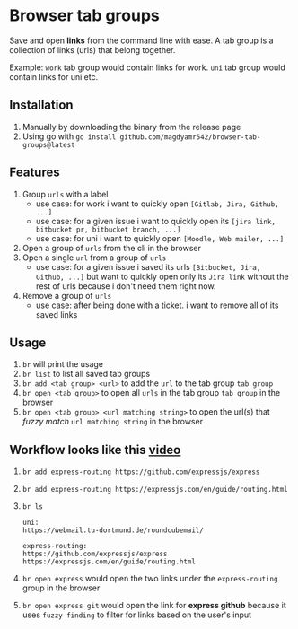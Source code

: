 # Browser tab groups

Save and open **links** from the command line with ease. A tab group is a collection of links (urls) that belong together.

Example: `work` tab group would contain links for work. `uni` tab group would contain links for uni etc.

## Installation

1. Manually by downloading the binary from the release page
1. Using go with `go install github.com/magdyamr542/browser-tab-groups@latest  `

## Features

1. Group `urls` with a label
   - use case: for work i want to quickly open `[Gitlab, Jira, Github, ...]`
   - use case: for a given issue i want to quickly open its `[jira link, bitbucket pr, bitbucket branch, ...]`
   - use case: for uni i want to quickly open `[Moodle, Web mailer, ...]`
1. Open a group of `urls` from the cli in the browser
1. Open a single `url` from a group of `urls`
   - use case: for a given issue i saved its urls `[Bitbucket, Jira, Github, ...]` but want to quickly open only its `Jira link` without the rest of urls because i don't need them right now.
1. Remove a group of `urls`
   - use case: after being done with a ticket. i want to remove all of its saved links

## Usage

1. `br` will print the usage
1. `br list` to list all saved tab groups
1. `br add <tab group> <url>` to add the `url` to the tab group `tab group`
1. `br open <tab group>` to open all `urls` in the tab group `tab group` in the browser
1. `br open <tab group> <url matching string>` to open the url(s) that _fuzzy match_ `url matching string` in the browser

## Workflow looks like this [video](https://s4.gifyu.com/images/browser-tab-groups-1.gif)

1.  `br add express-routing https://github.com/expressjs/express`
1.  `br add express-routing https://expressjs.com/en/guide/routing.html`
1.  `br ls`

    ```
    uni:
    https://webmail.tu-dortmund.de/roundcubemail/

    express-routing:
    https://github.com/expressjs/express
    https://expressjs.com/en/guide/routing.html
    ```

1.  `br open express` would open the two links under the `express-routing` group in the browser
1.  `br open express git` would open the link for **express github** because it uses `fuzzy finding` to filter for links based on the user's input
